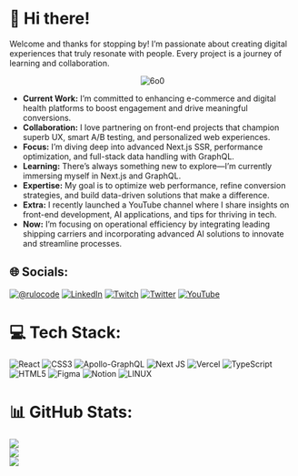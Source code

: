 # 👋 Hi there!
Welcome and thanks for stopping by! I’m passionate about creating digital experiences that truly resonate with people. Every project is a journey of learning and collaboration.

<p align="center">
  <img src="https://github.com/user-attachments/assets/62aaa4cb-b1b7-47ab-9d55-cfc193e25ef1" alt="6o0">
</p>

- **Current Work:** I’m committed to enhancing e-commerce and digital health platforms to boost engagement and drive meaningful conversions.
- **Collaboration:** I love partnering on front-end projects that champion superb UX, smart A/B testing, and personalized web experiences.
- **Focus:** I’m diving deep into advanced Next.js SSR, performance optimization, and full-stack data handling with GraphQL.
- **Learning:** There’s always something new to explore—I’m currently immersing myself in Next.js and GraphQL.
- **Expertise:** My goal is to optimize web performance, refine conversion strategies, and build data-driven solutions that make a difference.
- **Extra:** I recently launched a YouTube channel where I share insights on front-end development, AI applications, and tips for thriving in tech.
- **Now:** I’m focusing on operational efficiency by integrating leading shipping carriers and incorporating advanced AI solutions to innovate and streamline processes.

## 🌐 Socials:
[![@rulocode](https://img.shields.io/badge/Instagram-%23E4405F.svg?logo=Instagram&logoColor=white)](https://instagram.com/rulocode) [![LinkedIn](https://img.shields.io/badge/LinkedIn-%230077B5.svg?logo=linkedin&logoColor=white)](https://linkedin.com/in/rulocode) [![Twitch](https://img.shields.io/badge/Twitch-%239146FF.svg?logo=Twitch&logoColor=white)](https://twitch.tv/rulocode) [![Twitter](https://img.shields.io/badge/Twitter-%231DA1F2.svg?logo=Twitter&logoColor=white)](https://twitter.com/https://twitter.com/rulo_code) [![YouTube](https://img.shields.io/badge/YouTube-%23FF0000.svg?logo=YouTube&logoColor=white)](https://www.youtube.com/@andressantana1693) 

# 💻 Tech Stack:
![React](https://img.shields.io/badge/react-%2320232a.svg?style=plastic&logo=react&logoColor=%2361DAFB) 
![CSS3](https://img.shields.io/badge/css3-%231572B6.svg?style=plastic&logo=css3&logoColor=white) 
![Apollo-GraphQL](https://img.shields.io/badge/-ApolloGraphQL-311C87?style=plastic&logo=apollo-graphql) 
![Next JS](https://img.shields.io/badge/Next-black?style=plastic&logo=next.js&logoColor=white) 
![Vercel](https://img.shields.io/badge/vercel-%23000000.svg?style=plastic&logo=vercel&logoColor=white) 
![TypeScript](https://img.shields.io/badge/typescript-%23007ACC.svg?style=plastic&logo=typescript&logoColor=white) 
![HTML5](https://img.shields.io/badge/html5-%23E34F26.svg?style=plastic&logo=html5&logoColor=white) 
![Figma](https://img.shields.io/badge/figma-%23F24E1E.svg?style=plastic&logo=figma&logoColor=white) 
![Notion](https://img.shields.io/badge/Notion-%23000000.svg?style=plastic&logo=notion&logoColor=white) 
![LINUX](https://img.shields.io/badge/Linux-FCC624?style=plastic&logo=linux&logoColor=black)

# 📊 GitHub Stats:
![](https://github-readme-stats.vercel.app/api?username=rulocode&theme=dark&hide_border=true&include_all_commits=true&count_private=true)  
![](https://github-readme-streak-stats.herokuapp.com/?user=rulocode&theme=dark&hide_border=true)  
![](https://github-readme-stats.vercel.app/api/top-langs/?username=rulocode&theme=dark&hide_border=true&include_all_commits=true&count_private=true&layout=compact)
